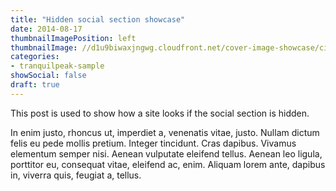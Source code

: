 ```yaml
---
title: "Hidden social section showcase"
date: 2014-08-17
thumbnailImagePosition: left
thumbnailImage: //d1u9biwaxjngwg.cloudfront.net/cover-image-showcase/city-750.jpg
categories:
- tranquilpeak-sample
showSocial: false
draft: true
---
```


This post is used to show how a site looks if the social section is hidden.
<!--more-->

In enim justo, rhoncus ut, imperdiet a, venenatis vitae, justo. Nullam dictum felis eu pede mollis pretium. Integer tincidunt. Cras dapibus. Vivamus elementum semper nisi. Aenean vulputate eleifend tellus. Aenean leo ligula, porttitor eu, consequat vitae, eleifend ac, enim. Aliquam lorem ante, dapibus in, viverra quis, feugiat a, tellus.
